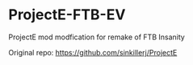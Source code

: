 # ProjectE-FTB-EV
ProjectE mod modfication for remake of FTB Insanity

Original repo: https://github.com/sinkillerj/ProjectE
